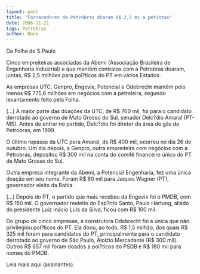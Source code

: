 ```yaml
---
layout: post
title: "Fornecedores da Petrobras doaram R$ 2,5 mi a petistas"
date: 2006-11-21
tags: Petrobras
author: None
---
```

Da Folha de S.Paulo

Cinco empreiteiras associadas da Abemi (Associa&ccedil;&atilde;o Brasileira de Engenharia Industrial) e que mant&ecirc;m contratos com a Petrobras doaram, juntas, R$ 2,5 milh&otilde;es para pol?ticos do PT em v&aacute;rios Estados.

As empresas UTC, Genpro, Engevix, Potencial e Odebrecht mant&ecirc;m pelo menos R$ 775,6 milh&otilde;es em neg&oacute;cios com a petroleira, segundo levantamento feito pela Folha.

(...) A maior parte das doa&ccedil;&otilde;es da UTC, de R$ 700 mil, foi para o candidato derrotado ao governo de Mato Grosso do Sul, senador Delc?dio Amaral (PT-MS). Antes de entrar no partido, Delc?dio foi diretor da &aacute;rea de g&aacute;s da Petrobras, em 1999.

O &uacute;ltimo repasse da UTC para Amaral, de R$ 400 mil, ocorreu no dia 26 de outubro. Um dia depois, a Genpro, outra empreiteira com neg&oacute;cios com a Petrobras, depositou R$ 300 mil na conta do comit&ecirc; financeiro &uacute;nico do PT de Mato Grosso do Sul.

Outra empresa integrante da Abemi, a Potencial Engenharia, fez uma &uacute;nica doa&ccedil;&atilde;o em seu nome. Foram R$ 60 mil para Jaques Wagner (PT), governador eleito da Bahia.

(...) Depois do PT, o partido que mais recebeu da Engevix foi o PMDB, com R$ 150 mil. O governador reeleito do Esp?rito Santo, Paulo Hartung, aliado do presidente Luiz In&aacute;cio Lula da Silva, ficou com R$ 100 mil.

Do grupo de cinco empresas, a construtora Odebrecht foi a &uacute;nica que n&atilde;o privilegiou pol?ticos do PT. Ela doou, ao todo, R$ 1,5 milh&atilde;o, dos quais R$ 325 mil foram para candidatos do PT, principalmente para o candidato derrotado ao governo de S&atilde;o Paulo, Aloizio Mercadante (R$ 300 mil). Outros R$ 657 mil foram doados a pol?ticos do PSDB e R$ 180 mil para nomes do PMDB.

Leia mais aqui (assinantes).